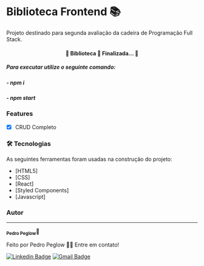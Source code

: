 ﻿# Biblioteca Frontend 📚

Projeto destinado para segunda avaliação da cadeira de Programação Full Stack.

<h4 align="center"> 
	🏁  Biblioteca 🚀 Finalizada...  🏁
</h4>

<h5>Para executar utilize o seguinte comando:</h5>
<h5>- npm i
<h5>- npm start

### Features

- [x] CRUD Completo

### 🛠 Tecnologias

As seguintes ferramentas foram usadas na construção do projeto:

- [HTML5]
- [CSS]
- [React]
- [Styled Components]
- [Javascript]

### Autor

---

<sub><b>Pedro Peglow</b></sub>🚀

Feito por Pedro Peglow 👋🏽 Entre em contato!

[![Linkedin Badge](https://img.shields.io/badge/-Pedro-blue?style=flat-square&logo=Linkedin&logoColor=white&link=https://www.linkedin.com/in/pedro-peglow/)](https://www.linkedin.com/in/pedro-peglow/)
[![Gmail Badge](https://img.shields.io/badge/-pedropeglowm@gmail.com-c14438?style=flat-square&logo=Gmail&logoColor=white&link=mailto:pedropeglowm@gmail.com)](mailto:pedropeglowm@gmail.com)
